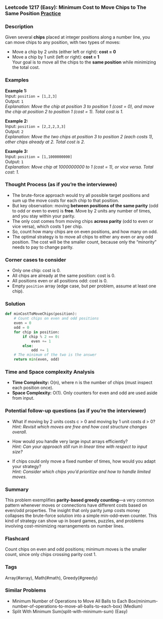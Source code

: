 ### Leetcode 1217 (Easy): Minimum Cost to Move Chips to The Same Position [Practice](https://leetcode.com/problems/minimum-cost-to-move-chips-to-the-same-position)

### Description  
Given several **chips** placed at integer positions along a number line, you can move chips to any position, with two types of moves:  
- Move a chip by 2 units (either left or right): **cost = 0**
- Move a chip by 1 unit (left or right): **cost = 1**  
Your goal is to move all the chips to the **same position** while minimizing the total cost.

### Examples  

**Example 1:**  
Input: `position = [1,2,3]`  
Output: `1`  
*Explanation: Move the chip at position 3 to position 1 (cost = 0), and move the chip at position 2 to position 1 (cost = 1). Total cost is 1.*

**Example 2:**  
Input: `position = [2,2,2,3,3]`  
Output: `2`  
*Explanation: Move the two chips at position 3 to position 2 (each costs 1), other chips already at 2. Total cost is 2.*

**Example 3:**  
Input: `position = [1,1000000000]`  
Output: `1`  
*Explanation: Move chip at 1000000000 to 1 (cost = 1), or vice versa. Total cost: 1.*

### Thought Process (as if you’re the interviewee)  
- The brute-force approach would try all possible target positions and sum up the move costs for each chip to that position.
- But key observation: moving **between positions of the same parity** (odd to odd or even to even) is **free**. Move by 2 units any number of times, and you stay within your parity.
- The only cost comes from moving chips **across parity** (odd to even or vice versa), which costs 1 per chip.
- So, count how many chips are on even positions, and how many on odd.  
- The optimal strategy is to move all chips to either any even or any odd position. The cost will be the smaller count, because only the “minority” needs to pay to change parity.

### Corner cases to consider  
- Only one chip: cost is 0.
- All chips are already at the same position: cost is 0.
- All positions even or all positions odd: cost is 0.
- Empty `position` array (edge case, but per problem, assume at least one chip).

### Solution

```python
def minCostToMoveChips(position):
    # Count chips on even and odd positions
    even = 0
    odd = 0
    for chip in position:
        if chip % 2 == 0:
            even += 1
        else:
            odd += 1
    # The minimum of the two is the answer
    return min(even, odd)
```

### Time and Space complexity Analysis  

- **Time Complexity:** O(n), where n is the number of chips (must inspect each position once).
- **Space Complexity:** O(1). Only counters for even and odd are used aside from input.

### Potential follow-up questions (as if you’re the interviewer)  

- What if moving by 2 units costs c > 0 and moving by 1 unit costs d > 0?  
  *Hint: Revisit which moves are free and how cost structure changes overall.*

- How would you handle very large input arrays efficiently?  
  *Hint: Can your approach still run in linear time with respect to input size?*

- If chips could only move a fixed number of times, how would you adapt your strategy?  
  *Hint: Consider which chips you’d prioritize and how to handle limited moves.*

### Summary
This problem exemplifies **parity-based greedy counting**—a very common pattern whenever moves or connections have different costs based on even/odd properties. The insight that only parity jump costs money collapses the brute-force solution into a simple min-odd–even counter. This kind of strategy can show up in board games, puzzles, and problems involving cost-minimizing rearrangements on number lines.


### Flashcard
Count chips on even and odd positions; minimum moves is the smaller count, since only chips crossing parity cost 1.

### Tags
Array(#array), Math(#math), Greedy(#greedy)

### Similar Problems
- Minimum Number of Operations to Move All Balls to Each Box(minimum-number-of-operations-to-move-all-balls-to-each-box) (Medium)
- Split With Minimum Sum(split-with-minimum-sum) (Easy)
